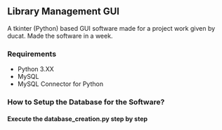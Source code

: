 ## Library Management GUI 

A tkinter (Python) based GUI software made for a project work given by ducat. Made the software in a week.


### Requirements

* Python 3.XX
* MySQL
* MySQL Connector for Python


### How to Setup the Database for the Software?
#### Execute the database_creation.py step by step

